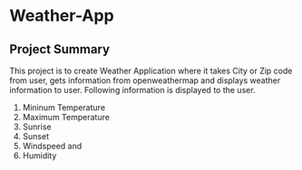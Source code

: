 # Weather-App

## Project Summary
This project is to create Weather Application where it takes City or Zip code from user, gets information from openweathermap and displays weather information to user. Following information is displayed to the user.
1. Mininum Temperature
2. Maximum Temperature
3. Sunrise 
4. Sunset
5. Windspeed and 
6. Humidity
